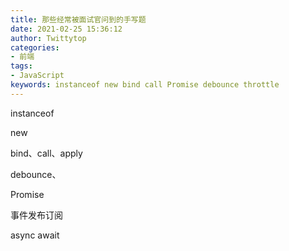 ```yaml
---
title: 那些经常被面试官问到的手写题
date: 2021-02-25 15:36:12
author: Twittytop
categories:
- 前端
tags:
- JavaScript
keywords: instanceof new bind call Promise debounce throttle
---
```


instanceof

new

bind、call、apply

debounce、 

Promise

事件发布订阅 

async await

